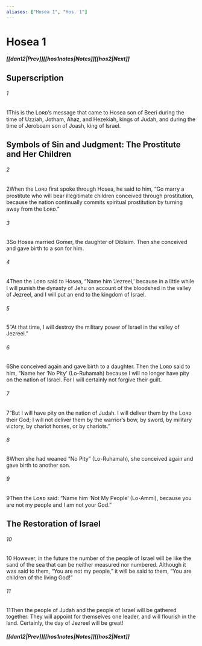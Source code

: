 ```yaml
---
aliases: ["Hosea 1", "Hos. 1"]
---
```

# Hosea 1
##### <span class=arrow-left></span>[[dan12|Prev]]<span class=navigation-separator></span>[[hos1notes|Notes]]<span class=navigation-separator></span>[[hos2|Next]]<span class=arrow-right></span>
## Superscription
###### 1
<span class=verse-first>1</span>This is the Lᴏʀᴅ’s message that came to Hosea son of Beeri during the time of Uzziah, Jotham, Ahaz, and Hezekiah, kings of Judah, and during the time of Jeroboam son of Joash, king of Israel.
## Symbols of Sin and Judgment: The Prostitute and Her Children
###### 2
<span class=verse-first>2</span>When the Lᴏʀᴅ first spoke through Hosea, he said to him, “Go marry a prostitute who will bear illegitimate children conceived through prostitution, because the nation continually commits spiritual prostitution by turning away from the Lᴏʀᴅ.”
###### 3
<span class=verse-body>3</span>So Hosea married Gomer, the daughter of Diblaim. Then she conceived and gave birth to a son for him.
###### 4
<span class=verse-body>4</span>Then the Lᴏʀᴅ said to Hosea, “Name him ‘Jezreel,’ because in a little while I will punish the dynasty of Jehu on account of the bloodshed in the valley of Jezreel, and I will put an end to the kingdom of Israel.
###### 5
<span class=verse-body>5</span>“At that time, I will destroy the military power of Israel in the valley of Jezreel.”
<div class=paragraph-break></div>

###### 6
<span class=verse-first>6</span>She conceived again and gave birth to a daughter. Then the Lᴏʀᴅ said to him, “Name her ‘No Pity’ (Lo-Ruhamah) because I will no longer have pity on the nation of Israel. For I will certainly not forgive their guilt.
###### 7
<span class=verse-body>7</span>“But I will have pity on the nation of Judah. I will deliver them by the Lᴏʀᴅ their God; I will not deliver them by the warrior’s bow, by sword, by military victory, by chariot horses, or by chariots.”
<div class=paragraph-break></div>

###### 8
<span class=verse-first>8</span>When she had weaned “No Pity” (Lo-Ruhamah), she conceived again and gave birth to another son.
###### 9
<span class=verse-body>9</span>Then the Lᴏʀᴅ said: “Name him ‘Not My People’ (Lo-Ammi), because you are not my people and I am not your God.”
## The Restoration of Israel
###### 10
<span class=verse-first>10</span> However, in the future the number of the people of Israel will be like the sand of the sea that can be neither measured nor numbered. Although it was said to them, “You are not my people,” it will be said to them, “You are children of the living God!”
###### 11
<span class=verse-body>11</span>Then the people of Judah and the people of Israel will be gathered together. They will appoint for themselves one leader, and will flourish in the land. Certainly, the day of Jezreel will be great!
##### <span class=arrow-left></span>[[dan12|Prev]]<span class=navigation-separator></span>[[hos1notes|Notes]]<span class=navigation-separator></span>[[hos2|Next]]<span class=arrow-right></span>